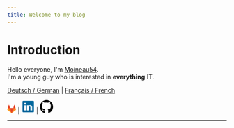 ```yaml
---
title: Welcome to my blog
---
```


# Introduction

Hello everyone, I'm [Moineau54](https://github.com/Moineau54).\
I'm a young guy who is interested in **everything** IT.

[Deutsch / German](https://moineau54.github.io/Moineau-s-german-tech-corner/) | [Français / French](https://moineau54.github.io/Moineau-s-french-tech-corner/)

[<img src="logos/gitlab_logo.png" alt="https://gitlab.com/Moineau54" width="20">](https://gitlab.com/Moineau54) | [<img src="logos/linkedin_logo.png" alt="https://www.linkedin.com/in/f%C3%A9lix-juill%C3%A9-93699831b/" width="30">](https://www.linkedin.com/in/f%C3%A9lix-juill%C3%A9-93699831b/) | [<img src="logos/github_logo.png" alt="https://github.com/Moineau54" width="30">](https://github.com/Moineau54)
 
---

